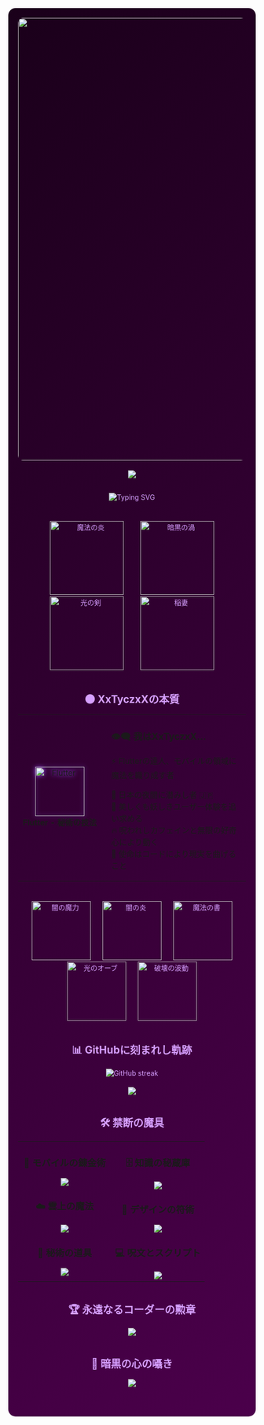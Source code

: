 <div align="center" style="background: linear-gradient(135deg, #1a001a, #4b004b); color: #d6a0ff; padding: 20px; border-radius: 15px;">

  <div align="center" style="margin-bottom: 20px;">
    <img src="https://user-images.githubusercontent.com/74038190/212284100-561aa473-3905-4a80-b561-0d28506553ee.gif" width="900" style="border-radius:10px;" />
  </div>

  <div align="center" style="margin-bottom: 30px;">
    <img src="https://capsule-render.vercel.app/api?type=waving&color=gradient&customColorList=30,0,15,40,70&height=150&section=header&animation=twinkling" />
  </div>

  <div align="center" style="margin-bottom: 40px;">
    <img src="https://readme-typing-svg.herokuapp.com?font=Fira+Code&size=32&duration=2800&pause=2000&color=d6a0ff&center=true&vCenter=true&width=600&lines=闇の内に潜む真実を見よ...;我はXxTyczxXなり。;モバイル領域のFlutter魔導士;永遠に見えざるものを創り出す呪いを帯びし者" alt="Typing SVG" />
  </div>

  <!-- GIF群1 -->
  <div align="center" style="margin-bottom: 40px;">
    <img src="https://media.giphy.com/media/l3vR1abjw3HqKqzoI/giphy.gif" width="150" style="margin:0 15px;" alt="魔法の炎" />
    <img src="https://media.giphy.com/media/3o7TKzC73gi5kYfQj2/giphy.gif" width="150" style="margin:0 15px;" alt="暗黒の渦" />
    <img src="https://media.giphy.com/media/26BRBupaPhvXewqgQ/giphy.gif" width="150" style="margin:0 15px;" alt="光の剣" />
    <img src="https://media.giphy.com/media/3og0IPxMM0erATueVW/giphy.gif" width="150" style="margin:0 15px;" alt="稲妻" />
  </div>

  ## 🌑 **XxTyczxXの本質**

  <div align="center" style="color:#b487e8; margin-bottom: 40px;">

  <table>
  <tr>
  <td width="200" align="center">
  <img src="https://skillicons.dev/icons?i=flutter" width="100" height="100" alt="Flutter" style="filter: drop-shadow(0 0 5px #a052ff);" />
  <br><strong>Flutter - 秘術の技法</strong>
  </td>
  <td width="400" align="left" style="padding-left: 20px;">

  ### 👁️‍🗨️ **我はXxTyczxX…**
  ⚡ Flutterの達人、モバイルの領域に魔法を織り成す者  

  🌌 日本の夜闇に潜みし者 🇯🇵  
  🖤 美しくも妖しきユーザー体験を追い求める  
  🔥 呪われしカフェインと無限の好奇心により動く  
  🎯 使命はコードにより現実を曲げること  

  </td>
  </tr>
  </table>

  </div>

  <!-- GIF群2 -->
  <div align="center" style="margin-bottom: 40px;">
    <img src="https://media.giphy.com/media/xT0GqssRweIhlz209i/giphy.gif" width="120" style="margin:0 10px;" alt="闇の魔力" />
    <img src="https://media.giphy.com/media/5GoVLqeAOo6PK/giphy.gif" width="120" style="margin:0 10px;" alt="闇の炎" />
    <img src="https://media.giphy.com/media/3o7aD5tv1ogNBtDhDi/giphy.gif" width="120" style="margin:0 10px;" alt="魔法の書" />
    <img src="https://media.giphy.com/media/l41lFw057lAJQMwg0/giphy.gif" width="120" style="margin:0 10px;" alt="光のオーブ" />
    <img src="https://media.giphy.com/media/l2JHRhAtnJSDNJ2py/giphy.gif" width="120" style="margin:0 10px;" alt="破壊の波動" />
  </div>

  ## 📊 **GitHubに刻まれし軌跡**

  <div align="center" style="margin-bottom: 20px;">
    <img src="https://github-readme-streak-stats.herokuapp.com/?user=XxTyczxX&theme=dark&border_radius=10&starting_year=2020" alt="GitHub streak" />
  </div>

  <div align="center" style="margin-bottom: 40px;">
    <img src="https://github-readme-activity-graph.vercel.app/graph?username=XxTyczxX&custom_title=XxTyczxXのGitHub活動グラフ&bg_color=0d001a&color=bb88ff&line=bb88ff&point=bb88ff&area=true&hide_border=true" />
  </div>

  ## 🛠️ **禁断の魔具**

  <table align="center" style="margin-bottom: 40px;">
  <tr>
  <td width="50%" align="center" valign="top">

  ### 📱  **モバイルの錬金術**
  <img src="https://skillicons.dev/icons?i=flutter,dart" />

  ### ☁️  **雲上の魔法**
  <img src="https://skillicons.dev/icons?i=supabase,firebase" />

  ### 🔧  **秘術の道具**
  <img src="https://skillicons.dev/icons?i=vscode,git,github,postman" />

  </td>
  <td width="50%" align="center" valign="top">

  ### 🗄️  **知識の秘蔵庫**
  <img src="https://skillicons.dev/icons?i=postgresql,sqlite" />

  ### 🎨  **デザインの符術**
  <img src="https://skillicons.dev/icons?i=figma,xd,photoshop" />

  ### 💻  **呪文とスクリプト**
  <img src="https://skillicons.dev/icons?i=ruby,rails,js,ts,html,css" />

  </td>
  </tr>
  </table>

  ## 🏆 **永遠なるコーダーの勲章**

  <div align="center" style="margin-bottom: 40px;">
    <img src="https://github-profile-trophy.vercel.app/?username=XxTyczxX&theme=dark&no-frame=true&no-bg=false&margin-w=4&column=15&rank=SECRET,SSS,SS,S,AAA,AA,A,B,C,EXPERT,MASTER,LEGEND,ULTIMATE,ELITE,CHAMPION,GRAND,MYTHIC,IMMORTAL,IMMORTAL_2,IMMORTAL_3,IMMORTAL_4,IMMORTAL_5,GODLIKE,INFERNO,PHOENIX,NEBULA,COSMIC,ETHEREAL,OMNIPOTENT,VOID,CELESTIAL,ARCANE,FORBIDDEN&title=Commit,Commits,PR,Issue,Stars,Followers" />
  </div>

  ## 💭 **暗黒の心の囁き**

  <div align="center" style="margin-bottom: 40px;">
    <img src="https://quotes-github-readme.vercel.app/api?type=horizontal&theme=dark" />
  </div>

  <div align="center" style="margin-bottom: 20px;">
    <img src="https://capsule-render.vercel.app/api?type=waving&color=gradient&customColorList=30,0,15,40,70&height=120&section=footer&animation=
